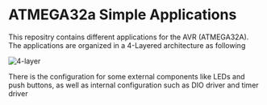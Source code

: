 # ATMEGA32a Simple Applications

This repositry contains different applications for the AVR (ATMEGA32A). The applications are organized in a 4-Layered architecture as following

![4-layer](https://user-images.githubusercontent.com/69309651/198850539-6e9a7a57-6a07-431b-823e-9ac5ff7f1472.png)

There is the configuration for some external components like LEDs and push buttons, as well as internal configuration such as DIO driver and timer driver
